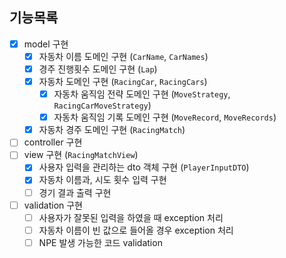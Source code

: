 ## 기능목록
- [x] model 구현
  - [x] 자동차 이름 도메인 구현 (`CarName`, `CarNames`)
  - [x] 경주 진행횟수 도메인 구현 (`Lap`)
  - [x] 자동차 도메인 구현 (`RacingCar`, `RacingCars`)
    - [x] 자동차 움직임 전략 도메인 구현 (`MoveStrategy`, `RacingCarMoveStrategy`)
    - [x] 자동차 움직임 기록 도메인 구현 (`MoveRecord`, `MoveRecords`) 
  - [x] 자동차 경주 도메인 구현 (`RacingMatch`)
- [ ] controller 구현
- [ ] view 구현 (`RacingMatchView`)
  - [x] 사용자 입력을 관리하는 dto 객체 구현 (`PlayerInputDTO`)
  - [x] 자동차 이름과, 시도 횟수 입력 구현
  - [ ] 경기 결과 출력 구현
- [ ] validation 구현
  - [ ] 사용자가 잘못된 입력을 하였을 때 exception 처리
  - [ ] 자동차 이름이 빈 값으로 들어올 경우 exception 처리
  - [ ] NPE 발생 가능한 코드 validation
